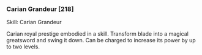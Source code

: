 ### Carian Grandeur [218]

Skill: Carian Grandeur

Carian royal prestige embodied in a skill. Transform blade into a magical greatsword and swing it down. Can be charged to increase its power by up to two levels.